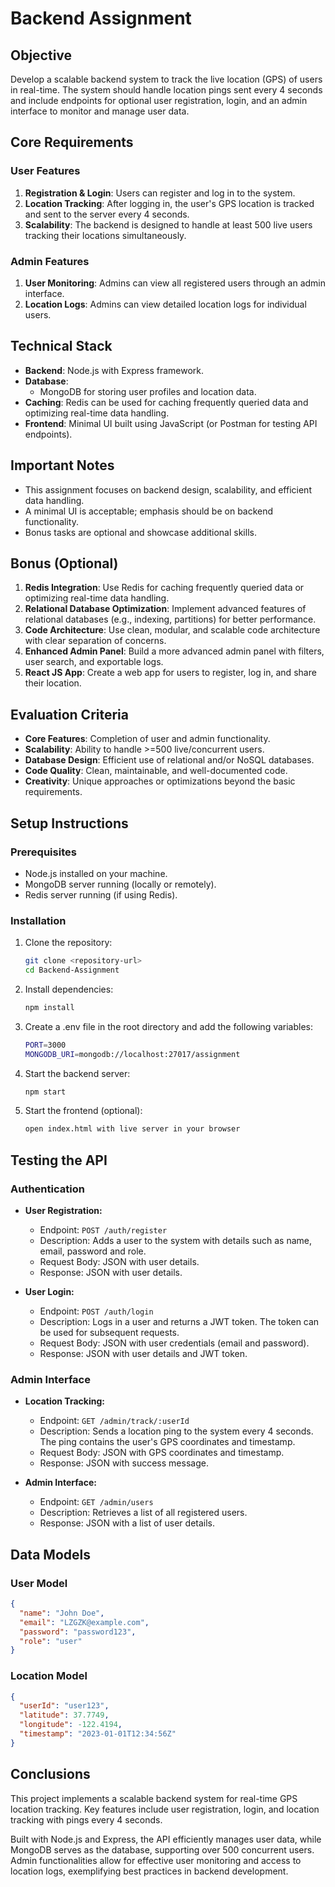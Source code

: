 # Backend Assignment

## Objective
Develop a scalable backend system to track the live location (GPS) of users in real-time. The system should handle location pings sent every 4 seconds and include endpoints for optional user registration, login, and an admin interface to monitor and manage user data.

## Core Requirements

### User Features
1. **Registration & Login**: Users can register and log in to the system.
2. **Location Tracking**: After logging in, the user's GPS location is tracked and sent to the server every 4 seconds.
3. **Scalability**: The backend is designed to handle at least 500 live users tracking their locations simultaneously.

### Admin Features
1. **User Monitoring**: Admins can view all registered users through an admin interface.
2. **Location Logs**: Admins can view detailed location logs for individual users.

## Technical Stack
- **Backend**: Node.js with Express framework.
- **Database**: 
  - MongoDB for storing user profiles and location data.
- **Caching**: Redis can be used for caching frequently queried data and optimizing real-time data handling.
- **Frontend**: Minimal UI built using JavaScript (or Postman for testing API endpoints).

## Important Notes
- This assignment focuses on backend design, scalability, and efficient data handling.
- A minimal UI is acceptable; emphasis should be on backend functionality.
- Bonus tasks are optional and showcase additional skills.

## Bonus (Optional)
1. **Redis Integration**: Use Redis for caching frequently queried data or optimizing real-time data handling.
2. **Relational Database Optimization**: Implement advanced features of relational databases (e.g., indexing, partitions) for better performance.
3. **Code Architecture**: Use clean, modular, and scalable code architecture with clear separation of concerns.
4. **Enhanced Admin Panel**: Build a more advanced admin panel with filters, user search, and exportable logs.
5. **React JS App**: Create a web app for users to register, log in, and share their location.

## Evaluation Criteria
- **Core Features**: Completion of user and admin functionality.
- **Scalability**: Ability to handle >=500 live/concurrent users.
- **Database Design**: Efficient use of relational and/or NoSQL databases.
- **Code Quality**: Clean, maintainable, and well-documented code.
- **Creativity**: Unique approaches or optimizations beyond the basic requirements.

## Setup Instructions

### Prerequisites
- Node.js installed on your machine.
- MongoDB server running (locally or remotely).
- Redis server running (if using Redis).

### Installation
1. Clone the repository:
   ```bash
   git clone <repository-url>
   cd Backend-Assignment

2. Install dependencies:
   ```bash               
   npm install

3. Create a .env file in the root directory and add the following variables:
   ```bash
   PORT=3000
   MONGODB_URI=mongodb://localhost:27017/assignment
   
4. Start the backend server:
   ```bash             
   npm start

5. Start the frontend (optional):   
   ```bash             
   open index.html with live server in your browser         

## Testing the API

### Authentication

- **User Registration:**
  - Endpoint: `POST /auth/register`
  - Description: Adds a user to the system with details such as name, email, password and role.
  - Request Body: JSON with user details.
  - Response: JSON with user details.

- **User Login:**
  - Endpoint: `POST /auth/login`
  - Description: Logs in a user and returns a JWT token. The token can be used for subsequent requests.
  - Request Body: JSON with user credentials (email and password).
  - Response: JSON with user details and JWT token.

### Admin Interface

- **Location Tracking:**
  - Endpoint: `GET /admin/track/:userId`
  - Description: Sends a location ping to the system every 4 seconds. The ping contains the user's GPS coordinates and timestamp.   
  - Request Body: JSON with GPS coordinates and timestamp.
  - Response: JSON with success message.

- **Admin Interface:**
  - Endpoint: `GET /admin/users`
  - Description: Retrieves a list of all registered users.
  - Response: JSON with a list of user details.

## Data Models

### User Model
```json
{
  "name": "John Doe",
  "email": "LZGZK@example.com",
  "password": "password123",
  "role": "user"
}
```

### Location Model
```json
{
  "userId": "user123",
  "latitude": 37.7749,
  "longitude": -122.4194,
  "timestamp": "2023-01-01T12:34:56Z"  
}
```

## Conclusions
This project implements a scalable backend system for real-time GPS location tracking. Key features include user registration, login, and location tracking with pings every 4 seconds.

Built with Node.js and Express, the API efficiently manages user data, while MongoDB serves as the database, supporting over 500 concurrent users. Admin functionalities allow for effective user monitoring and access to location logs, exemplifying best practices in backend development.



